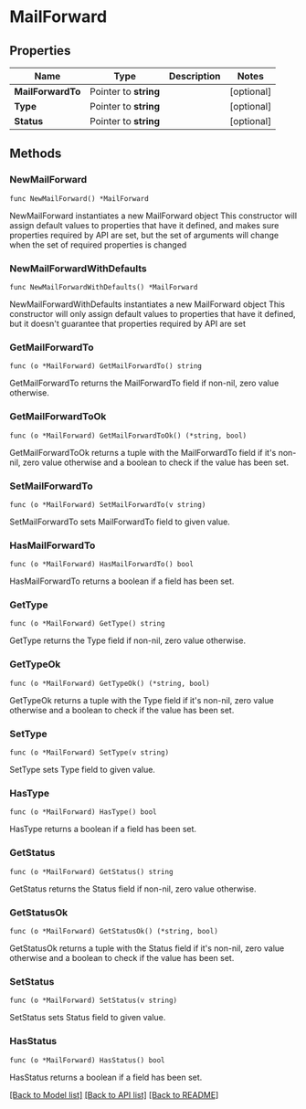 # MailForward

## Properties

Name | Type | Description | Notes
------------ | ------------- | ------------- | -------------
**MailForwardTo** | Pointer to **string** |  | [optional] 
**Type** | Pointer to **string** |  | [optional] 
**Status** | Pointer to **string** |  | [optional] 

## Methods

### NewMailForward

`func NewMailForward() *MailForward`

NewMailForward instantiates a new MailForward object
This constructor will assign default values to properties that have it defined,
and makes sure properties required by API are set, but the set of arguments
will change when the set of required properties is changed

### NewMailForwardWithDefaults

`func NewMailForwardWithDefaults() *MailForward`

NewMailForwardWithDefaults instantiates a new MailForward object
This constructor will only assign default values to properties that have it defined,
but it doesn't guarantee that properties required by API are set

### GetMailForwardTo

`func (o *MailForward) GetMailForwardTo() string`

GetMailForwardTo returns the MailForwardTo field if non-nil, zero value otherwise.

### GetMailForwardToOk

`func (o *MailForward) GetMailForwardToOk() (*string, bool)`

GetMailForwardToOk returns a tuple with the MailForwardTo field if it's non-nil, zero value otherwise
and a boolean to check if the value has been set.

### SetMailForwardTo

`func (o *MailForward) SetMailForwardTo(v string)`

SetMailForwardTo sets MailForwardTo field to given value.

### HasMailForwardTo

`func (o *MailForward) HasMailForwardTo() bool`

HasMailForwardTo returns a boolean if a field has been set.

### GetType

`func (o *MailForward) GetType() string`

GetType returns the Type field if non-nil, zero value otherwise.

### GetTypeOk

`func (o *MailForward) GetTypeOk() (*string, bool)`

GetTypeOk returns a tuple with the Type field if it's non-nil, zero value otherwise
and a boolean to check if the value has been set.

### SetType

`func (o *MailForward) SetType(v string)`

SetType sets Type field to given value.

### HasType

`func (o *MailForward) HasType() bool`

HasType returns a boolean if a field has been set.

### GetStatus

`func (o *MailForward) GetStatus() string`

GetStatus returns the Status field if non-nil, zero value otherwise.

### GetStatusOk

`func (o *MailForward) GetStatusOk() (*string, bool)`

GetStatusOk returns a tuple with the Status field if it's non-nil, zero value otherwise
and a boolean to check if the value has been set.

### SetStatus

`func (o *MailForward) SetStatus(v string)`

SetStatus sets Status field to given value.

### HasStatus

`func (o *MailForward) HasStatus() bool`

HasStatus returns a boolean if a field has been set.


[[Back to Model list]](../README.md#documentation-for-models) [[Back to API list]](../README.md#documentation-for-api-endpoints) [[Back to README]](../README.md)


